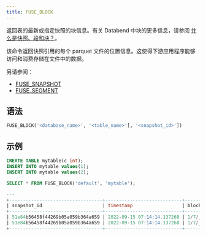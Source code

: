 ```yaml
---
title: FUSE_BLOCK
---
```


返回表的最新或指定快照的块信息。有关 Databend 中块的更多信息，请参阅 [什么是快照、段和块？](../../10-sql-commands/00-ddl/01-table/60-optimize-table.md#what-are-snapshot-segment-and-block)。

该命令返回快照引用的每个 parquet 文件的位置信息。这使得下游应用程序能够访问和消费存储在文件中的数据。

另请参阅：

- [FUSE_SNAPSHOT](fuse_snapshot.md)
- [FUSE_SEGMENT](fuse_segment.md)

## 语法

```sql
FUSE_BLOCK('<database_name>', '<table_name>'[, '<snapshot_id>'])
```

## 示例

```sql
CREATE TABLE mytable(c int);
INSERT INTO mytable values(1);
INSERT INTO mytable values(2); 

SELECT * FROM FUSE_BLOCK('default', 'mytable');

---
+----------------------------------+----------------------------+----------------------------------------------------+------------+----------------------------------------------------+-------------------+
| snapshot_id                      | timestamp                  | block_location                                     | block_size | bloom_filter_location                              | bloom_filter_size |
+----------------------------------+----------------------------+----------------------------------------------------+------------+----------------------------------------------------+-------------------+
| 51e84b56458f44269b05a059b364a659 | 2022-09-15 07:14:14.137268 | 1/7/_b/39a6dbbfd9b44ad5a8ec8ab264c93cf5_v0.parquet |          4 | 1/7/_i/39a6dbbfd9b44ad5a8ec8ab264c93cf5_v1.parquet |               221 |
| 51e84b56458f44269b05a059b364a659 | 2022-09-15 07:14:14.137268 | 1/7/_b/d0ee9688c4d24d6da86acd8b0d6f4fad_v0.parquet |          4 | 1/7/_i/d0ee9688c4d24d6da86acd8b0d6f4fad_v1.parquet |               219 |
+----------------------------------+----------------------------+----------------------------------------------------+------------+----------------------------------------------------+-------------------+
```